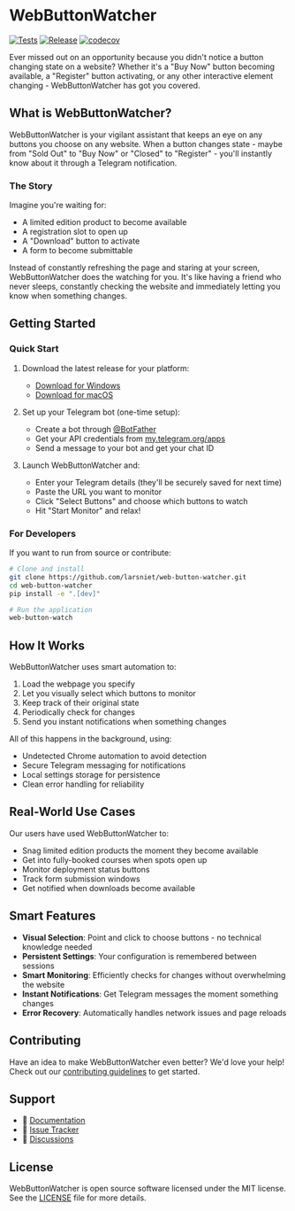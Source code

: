 # WebButtonWatcher

[![Tests](https://github.com/larsniet/web-button-watcher/actions/workflows/test.yml/badge.svg)](https://github.com/larsniet/web-button-watcher/actions/workflows/test.yml)
[![Release](https://github.com/larsniet/web-button-watcher/actions/workflows/release.yml/badge.svg)](https://github.com/larsniet/web-button-watcher/actions/workflows/release.yml)
[![codecov](https://codecov.io/gh/larsniet/web-button-watcher/branch/main/graph/badge.svg)](https://codecov.io/gh/larsniet/web-button-watcher)

Ever missed out on an opportunity because you didn't notice a button changing state on a website? Whether it's a "Buy Now" button becoming available, a "Register" button activating, or any other interactive element changing - WebButtonWatcher has got you covered.

## What is WebButtonWatcher?

WebButtonWatcher is your vigilant assistant that keeps an eye on any buttons you choose on any website. When a button changes state - maybe from "Sold Out" to "Buy Now" or "Closed" to "Register" - you'll instantly know about it through a Telegram notification.

### The Story

Imagine you're waiting for:

- A limited edition product to become available
- A registration slot to open up
- A "Download" button to activate
- A form to become submittable

Instead of constantly refreshing the page and staring at your screen, WebButtonWatcher does the watching for you. It's like having a friend who never sleeps, constantly checking the website and immediately letting you know when something changes.

## Getting Started

### Quick Start

1. Download the latest release for your platform:

   - [Download for Windows](https://github.com/larsniet/web-button-watcher/releases/latest)
   - [Download for macOS](https://github.com/larsniet/web-button-watcher/releases/latest)

2. Set up your Telegram bot (one-time setup):

   - Create a bot through [@BotFather](https://t.me/botfather)
   - Get your API credentials from [my.telegram.org/apps](https://my.telegram.org/apps)
   - Send a message to your bot and get your chat ID

3. Launch WebButtonWatcher and:
   - Enter your Telegram details (they'll be securely saved for next time)
   - Paste the URL you want to monitor
   - Click "Select Buttons" and choose which buttons to watch
   - Hit "Start Monitor" and relax!

### For Developers

If you want to run from source or contribute:

```bash
# Clone and install
git clone https://github.com/larsniet/web-button-watcher.git
cd web-button-watcher
pip install -e ".[dev]"

# Run the application
web-button-watch
```

## How It Works

WebButtonWatcher uses smart automation to:

1. Load the webpage you specify
2. Let you visually select which buttons to monitor
3. Keep track of their original state
4. Periodically check for changes
5. Send you instant notifications when something changes

All of this happens in the background, using:

- Undetected Chrome automation to avoid detection
- Secure Telegram messaging for notifications
- Local settings storage for persistence
- Clean error handling for reliability

## Real-World Use Cases

Our users have used WebButtonWatcher to:

- Snag limited edition products the moment they become available
- Get into fully-booked courses when spots open up
- Monitor deployment status buttons
- Track form submission windows
- Get notified when downloads become available

## Smart Features

- **Visual Selection**: Point and click to choose buttons - no technical knowledge needed
- **Persistent Settings**: Your configuration is remembered between sessions
- **Smart Monitoring**: Efficiently checks for changes without overwhelming the website
- **Instant Notifications**: Get Telegram messages the moment something changes
- **Error Recovery**: Automatically handles network issues and page reloads

## Contributing

Have an idea to make WebButtonWatcher even better? We'd love your help! Check out our [contributing guidelines](CONTRIBUTING.md) to get started.

## Support

- 📖 [Documentation](docs/README.md)
- 🐛 [Issue Tracker](https://github.com/larsniet/web-button-watcher/issues)
- 💬 [Discussions](https://github.com/larsniet/web-button-watcher/discussions)

## License

WebButtonWatcher is open source software licensed under the MIT license. See the [LICENSE](LICENSE) file for more details.
